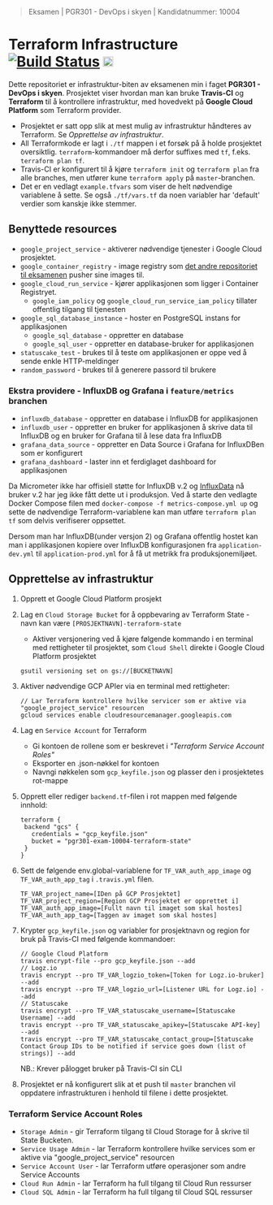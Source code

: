 > Eksamen | PGR301 - DevOps i skyen | Kandidatnummer: 10004
# Terraform Infrastructure [![Build Status](https://travis-ci.com/eolseng/pgr301-exam-infrastructure.svg?branch=master)](https://travis-ci.com/eolseng/pgr301-exam-infrastructure) <a href="https://www.statuscake.com" title="Website Uptime Monitoring"><img src="https://app.statuscake.com/button/index.php?Track=5750635&Days=1&Design=1" height="20" /></a>

Dette repositoriet er infrastruktur-biten av eksamenen min i faget **PGR301 - DevOps i skyen**.
Prosjektet viser hvordan man kan bruke **Travis-CI** og **Terraform** til å kontrollere infrastruktur, med hovedvekt på **Google Cloud Platform** som Terraform provider.

* Prosjektet er satt opp slik at mest mulig av infrastruktur håndteres av Terraform. Se *Opprettelse av infrastruktur*.
* All Terraformkode er lagt i `./tf` mappen i et forsøk på å holde prosjektet oversiktlig. `terraform`-kommandoer må derfor suffixes med `tf`, f.eks. `terraform plan tf`.
* Travis-CI er konfigurert til å kjøre `terraform init` og `terraform plan` fra alle branches, men utfører kune `terraform apply` på `master`-branchen.
* Det er en vedlagt `example.tfvars` som viser de helt nødvendige variablene å sette. Se også `./tf/vars.tf` da noen variabler har 'default' verdier som kanskje ikke stemmer.

## Benyttede resources
* `google_project_service` - aktiverer nødvendige tjenester i Google Cloud prosjektet.
* `google_container_registry` - image registry som [det andre repositoriet til eksamenen](https://github.com/eolseng/pgr301-exam-auth) pusher sine images til. 
* `google_cloud_run_service` - kjører applikasjonen som ligger i Container Registryet.
    * `google_iam_policy` og `google_cloud_run_service_iam_policy` tillater offentlig tilgang til tjenesten
* `google_sql_database_instance` - hoster en PostgreSQL instans for applikasjonen
    * `google_sql_database` - oppretter en database
    * `google_sql_user` - oppretter en database-bruker for applikasjonen
* `statuscake_test` - brukes til å teste om applikasjonen er oppe ved å sende enkle HTTP-meldinger
* `random_password` - brukes til å generere passord til brukere
### Ekstra providere - InfluxDB og Grafana i `feature/metrics` branchen
* `influxdb_database` - oppretter en database i InfluxDB for applikasjonen
* `influxdb_user` - oppretter en bruker for applikasjonen å skrive data til InfluxDB og en bruker for Grafana til å lese data fra InfluxDB
* `grafana_data_source` - oppretter en Data Source i Grafana for InfluxDBen som er konfigurert
* `grafana_dashboard` - laster inn et ferdiglaget dashboard for applikasjonen

Da Micrometer ikke har offisiell støtte for InfluxDB v.2 og [InfluxData](https://www.influxdata.com/) nå bruker v.2 har jeg ikke fått dette ut i produksjon.
Ved å starte den vedlagte Docker Compose filen med `docker-compose -f metrics-compose.yml up` og sette de nødvendige Terraform-variablene kan man utføre `terraform plan tf` som delvis verifiserer oppsettet.

Dersom man har InfluxDB(under versjon 2) og Grafana offentlig hostet kan man i applikasjonen kopiere over InfluxDB konfigurasjonen fra `application-dev.yml` til `application-prod.yml` for å få ut metrikk fra produksjonemiljøet.  

## Opprettelse av infrastruktur
1. Opprett et Google Cloud Platform prosjekt
2. Lag en `Cloud Storage Bucket` for å oppbevaring av Terraform State - navn kan være `[PROSJEKTNAVN]-terraform-state`
    * Aktiver versjonering ved å kjøre følgende kommando i en terminal med rettigheter til prosjektet, som `Cloud Shell` direkte i Google Cloud Platform prosjektet
    ```
    gsutil versioning set on gs://[BUCKETNAVN]
    ```
3. Aktiver nødvendige GCP APIer via en terminal med rettigheter:
    ```
   // Lar Terraform kontrollere hvilke servicer som er aktive via "google_project_service" resourcen
    gcloud services enable cloudresourcemanager.googleapis.com
    ```
4. Lag en `Service Account` for Terraform
    * Gi kontoen de rollene som er beskrevet i _"Terraform Service Account Roles"_
    * Eksporter en .json-nøkkel for kontoen
    * Navngi nøkkelen som `gcp_keyfile.json` og plasser den i prosjektetes rot-mappe
    
5. Opprett eller rediger `backend.tf`-filen i rot mappen med følgende innhold:
    ```
   terraform {
     backend "gcs" {
       credentials = "gcp_keyfile.json"
       bucket = "pgr301-exam-10004-terraform-state"
     }
   }
   ```
6. Sett de følgende env.global-variablene for `TF_VAR_auth_app_image` og `TF_VAR_auth_app_tag` i `.travis.yml` filen.
    ```
    TF_VAR_project_name=[IDen på GCP Prosjektet]
    TF_VAR_project_region=[Region GCP Prosjektet er opprettet i]
    TF_VAR_auth_app_image=[Fullt navn til imaget som skal hostes]
    TF_VAR_auth_app_tag=[Taggen av imaget som skal hostes]
    ```
7. Krypter `gcp_keyfile.json` og variabler for prosjektnavn og region for bruk på Travis-CI med følgende kommandoer:
    ```
   // Google Cloud Platform
   travis encrypt-file --pro gcp_keyfile.json --add
   // Logz.io
   travis encrypt --pro TF_VAR_logzio_token=[Token for Logz.io-bruker] --add
   travis encrypt --pro TF_VAR_logzio_url=[Listener URL for Logz.io] --add
   // Statuscake
   travis encrypt --pro TF_VAR_statuscake_username=[Statuscake Username] --add
   travis encrypt --pro TF_VAR_statuscake_apikey=[Statuscake API-key] --add
   travis encrypt --pro TF_VAR_statuscake_contact_group=[Statuscake Contact Group IDs to be notified if service goes down (list of strings)] --add
    ```
    NB.: Krever pålogget bruker på Travis-CI sin CLI

8. Prosjektet er nå konfigurert slik at et push til `master` branchen vil oppdatere infrastrukturen i henhold til filene i dette prosjektet.

### Terraform Service Account Roles
* `Storage Admin` - gir Terraform tilgang til Cloud Storage for å skrive til State Bucketen.
* `Service Usage Admin` - lar Terraform kontrollere hvilke services som er aktive via "google_project_service" resourcen
* `Service Account User` - lar Terraform utføre operasjoner som andre Service Accounts
* `Cloud Run Admin` - lar Terraform ha full tilgang til Cloud Run ressurser
* `Cloud SQL Admin` - lar Terraform ha full tilgang til Cloud SQL ressurser
